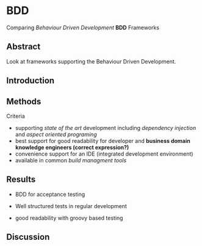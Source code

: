 # BDD #
Comparing *Behaviour Driven Development* __BDD__ Frameworks

## Abstract ##
Look at frameworks supporting the Behaviour Driven Development.
## Introduction ##

## Methods ##
Criteria
* supporting *state of the art* development including *dependency injection* and *aspect oriented programing* 
* best support for good readability for developer and __business domain knowledge engineers (correct expression?)__
* convenience support for an IDE (integrated development environment) 
* available in common *build managment tools*

## Results ##
* BDD for acceptance testing
* Well structured tests in regular development 

* good readability with groovy based testing

## Discussion ##


